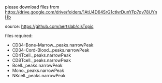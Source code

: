 please download files from https://drive.google.com/drive/folders/1AtU4D64SrG1ctlvrDunYFp7qv78UYnHb

source: https://github.com/aertslab/cisTopic

files required:
* CD34-Bone-Marrow._peaks.narrowPeak
* CD34-Cord-Blood._peaks.narrowPeak 
* CD4Tcell._peaks.narrowPeak 
* CD8Tcell._peaks.narrowPeak 
* Bcell._peaks.narrowPeak 
* Mono._peaks.narrowPeak 
* NKcell._peaks.narrowPeak


